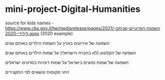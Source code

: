 # mini-project-Digital-Humanities




source for kids names - https://www.cbs.gov.il/he/mediarelease/pages/2021/השמות-הפרטיים-שניתנו-לילידי-2020.aspx (2020 example)


השפעה של אירועים בארץ על השמות הילדים באותם שנים

השפעה של הקלונוע (לא בהכרח הישראלי) על שמות הילדים באותם שניםֿ

השפעה של שמות נפוצים בישראל על שמות דומיות בסרטים ישראלים



זיהוי מקומות ונושאים לפי התקצירים
